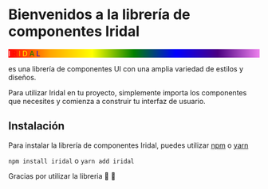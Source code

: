 # Bienvenidos a la librería de componentes Iridal

<p style="background: linear-gradient(to right, red, orange, yellow, green, blue, indigo, violet);">
  <span style="color: white;">I</span>
  <span style="color: red;">R</span>
  <span style="color: orange;">I</span>
  <span style="color: yellow;">D</span>
  <span style="color: green;">A</span>
  <span style="color: blue;">L</span>
</p>
 es una librería de componentes UI con una amplia variedad de estilos y diseños.

Para utilizar Iridal en tu proyecto, simplemente importa los componentes que necesites y comienza a construir tu interfaz de usuario.

## Instalación

Para instalar la librería de componentes Iridal, puedes utilizar [npm](https://www.npmjs.com/) o [yarn](https://yarnpkg.com/)

`npm install iridal` o `yarn add iridal`

Gracias por utilizar la libreria 🌈 🌟
